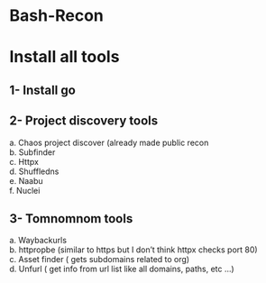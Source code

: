 # Bash-Recon

# Install all tools
## 1-	Install go <br>
## 2-	Project discovery tools<br>
 a.	Chaos project discover (already made public recon<br>
 b.	Subfinder<br>
 c.	Httpx<br>
 d.	Shuffledns<br>
 e.	Naabu<br>
 f.	Nuclei<br>
## 3-	Tomnomnom tools<br>
 a.	Waybackurls<br>
 b.	httpropbe (similar to https but I don’t think httpx checks port 80)<br>
 c.	Asset finder ( gets subdomains related to org)<br>
 d.	Unfurl ( get info from url list like all domains, paths, etc …)<br>
